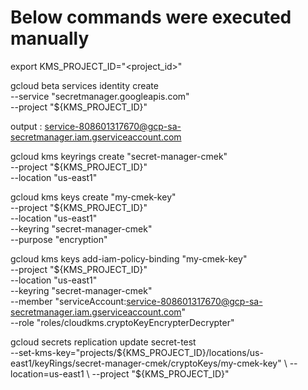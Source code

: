 # Below commands were executed manually

export KMS_PROJECT_ID="<project_id>"

gcloud beta services identity create \
    --service "secretmanager.googleapis.com" \
    --project "${KMS_PROJECT_ID}"
    
output : service-808601317670@gcp-sa-secretmanager.iam.gserviceaccount.com

gcloud kms keyrings create "secret-manager-cmek" \
    --project "${KMS_PROJECT_ID}" \
    --location "us-east1"
   
gcloud kms keys create "my-cmek-key" \
    --project "${KMS_PROJECT_ID}" \
    --location "us-east1" \
    --keyring "secret-manager-cmek" \
    --purpose "encryption"

gcloud kms keys add-iam-policy-binding "my-cmek-key" \
    --project "${KMS_PROJECT_ID}" \
    --location "us-east1" \
    --keyring "secret-manager-cmek" \
    --member "serviceAccount:service-808601317670@gcp-sa-secretmanager.iam.gserviceaccount.com" \
    --role "roles/cloudkms.cryptoKeyEncrypterDecrypter"
    
gcloud secrets replication update secret-test \
    --set-kms-key="projects/${KMS_PROJECT_ID}/locations/us-east1/keyRings/secret-manager-cmek/cryptoKeys/my-cmek-key" \
    --location=us-east1 \
    --project "${KMS_PROJECT_ID}"
